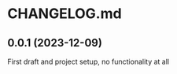 # CHANGELOG.md

<!---
Versioning syntax (reminder)
vMajor.Minor.Patch

Major: Breaking changes, likely non-backwards compatible
Minor: New, non-breaking features
Patch: Bug fixes and maintenance
--->

## 0.0.1 (2023-12-09)
First draft and project setup, no functionality at all
